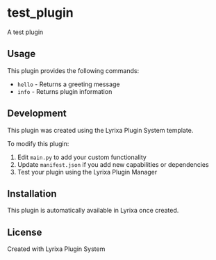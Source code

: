 # test_plugin

A test plugin

## Usage

This plugin provides the following commands:

- `hello` - Returns a greeting message
- `info` - Returns plugin information

## Development

This plugin was created using the Lyrixa Plugin System template.

To modify this plugin:

1. Edit `main.py` to add your custom functionality
2. Update `manifest.json` if you add new capabilities or dependencies
3. Test your plugin using the Lyrixa Plugin Manager

## Installation

This plugin is automatically available in Lyrixa once created.

## License

Created with Lyrixa Plugin System
